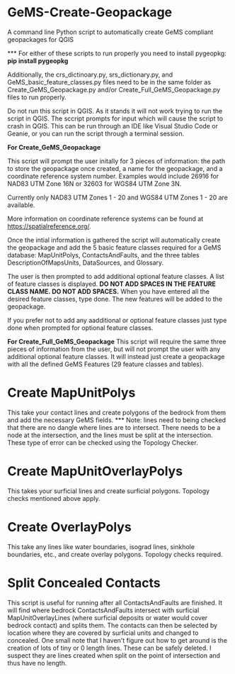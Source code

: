 # GeMS-Create-Geopackage
A command line Python script to automatically create GeMS compliant geopackages for QGIS

*** For either of these scripts to run properly you need to install pygeopkg:
<b>pip install pygeopkg</b>

Additionally, the crs_dictinoary.py, srs_dictionary.py, and GeMS_basic_feature_classes.py files need to be in the same folder as 
Create_GeMS_Geopackage.py and/or Create_Full_GeMS_Geopackage.py files to run properly. 

Do not run this script in QGIS. As it stands it will not work trying to run the script in QGIS. The sccript prompts for input which will cause the script 
to crash in QGIS. This can be run through an IDE like Visual Studio Code or Geanie, or you can run the script through a terminal session.

<b>For Create_GeMS_Geopackage</b>

This script will prompt the user initally for 3 pieces of information: the path to store the geopackage once created, a name for the geopackage, 
and a coordinate reference system number. Examples would include 26916 for NAD83 UTM Zone 16N or 32603 for WGS84 UTM Zone 3N.

Currently only NAD83 UTM Zones 1 - 20 and WGS84 UTM Zones 1 - 20 are available. 

More information on coordinate reference systems can be found at https://spatialreference.org/.

Once the intial information is gathered the script will automatically create the geopackage and add the 5 basic feature classes required for a 
GeMS database: MapUnitPolys, ContactsAndFaults, and the three tables DescriptionOfMapsUnits, DataSources, and Glossary.

The user is then prompted to add additional optional feature classes. A list of feature classes is displayed. <b>DO NOT ADD SPACES IN THE FEATURE CLASS NAME. 
DO NOT ADD SPACES.</b> When you have entered all the desired feature classes, type done. The new features will be added to the geopackage. 

If you prefer not to add any aadditional or optional feature classes just type done when prompted for optional feature classes.

<b>For Create_Full_GeMS_Geopackage</b>
This script will require the same three pieces of information from the user, but will not prompt the user with any additional
optional feature classes. It will instead just create a geopackage with all the defined GeMS Features (29 feature classes and tables). 

# Create MapUnitPolys
This take your contact lines and create polygons of the bedrock from them and add the necessary GeMS fields.
*** Note: lines need to being checked that there are no dangle where lines are to intersect. There needs to be a node at the intersection, and the lines must be split at the intersection. These type of error can be checked using the Topology Checker.

# Create MapUnitOverlayPolys
This takes your surficial lines and create surficial polygons. Topology checks mentioned above apply.

# Create OverlayPolys
This take any lines like water boundaries, isograd lines, sinkhole boundaries, etc., and create overlay polygons. Topology checks required. 

# Split Concealed Contacts
This script is useful for running after all ContactsAndFaults are finished. It will find where bedrock ContactsAndFaults intersect with surficial MapUnitOverlayLines (where surficial deposits or water would cover bedrock contact) and splits them. The contacts can then be selected by location where they are covered by surficial units and changed to concealed. One small note that I haven't figure out how to get around is the creation of lots of tiny or 0 length lines. These can be safely deleted. I suspect they are lines created when split on the point of intersection and thus have no length. 
